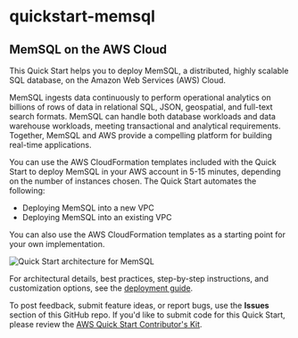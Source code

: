 # quickstart-memsql
## MemSQL on the AWS Cloud

This Quick Start helps you to deploy MemSQL, a distributed, highly scalable SQL database, on the Amazon Web Services (AWS) Cloud.

MemSQL ingests data continuously to perform operational analytics on billions of rows of data in relational SQL, JSON, geospatial, and full-text search formats. MemSQL can handle both database workloads and data warehouse workloads, meeting transactional and analytical requirements. Together, MemSQL and AWS provide a compelling platform for building real-time applications.

You can use the AWS CloudFormation templates included with the Quick Start to deploy MemSQL in your AWS account in 5-15 minutes, depending on the number of instances chosen. The Quick Start automates the following:

- Deploying MemSQL into a new VPC
- Deploying MemSQL into an existing VPC

You can also use the AWS CloudFormation templates as a starting point for your own implementation.

![Quick Start architecture for MemSQL](https://d0.awsstatic.com/partner-network/QuickStart/datasheets/memsql-on-aws-architecture-diagram.png)

For architectural details, best practices, step-by-step instructions, and customization options, see the [deployment guide](https://fwd.aws/PxEKE).

To post feedback, submit feature ideas, or report bugs, use the **Issues** section of this GitHub repo. If you'd like to submit code for this Quick Start, please review the [AWS Quick Start Contributor's Kit](https://aws-quickstart.github.io/).
